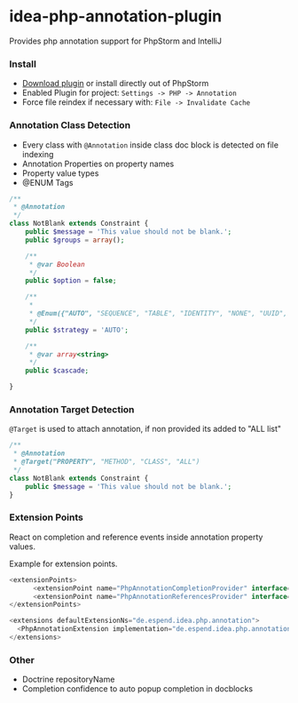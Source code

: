 idea-php-annotation-plugin
==========================

Provides php annotation support for PhpStorm and IntelliJ

### Install
* [Download plugin](http://plugins.jetbrains.com/plugin/7320) or install directly out of PhpStorm
* Enabled Plugin for project: `Settings -> PHP -> Annotation`
* Force file reindex if necessary with: `File -> Invalidate Cache`

### Annotation Class Detection

* Every class with `@Annotation` inside class doc block is detected on file indexing
* Annotation Properties on property names
* Property value types
* @ENUM Tags

```php
/**
 * @Annotation
 */
class NotBlank extends Constraint {
    public $message = 'This value should not be blank.';
    public $groups = array();

    /**
     * @var Boolean
     */
    public $option = false;

    /**
     *
     * @Enum({"AUTO", "SEQUENCE", "TABLE", "IDENTITY", "NONE", "UUID", "CUSTOM"})
     */
    public $strategy = 'AUTO';

    /**
     * @var array<string>
     */
    public $cascade;

}
```

### Annotation Target Detection

`@Target` is used to attach annotation, if non provided its added to "ALL list"

```php
/**
 * @Annotation
 * @Target("PROPERTY", "METHOD", "CLASS", "ALL")
 */
class NotBlank extends Constraint {
    public $message = 'This value should not be blank.';
}
```

### Extension Points

React on completion and reference events inside annotation property values.

Example for extension points.

```java
<extensionPoints>
      <extensionPoint name="PhpAnnotationCompletionProvider" interface="de.espend.idea.php.annotation.PhpAnnotationCompletionProvider"/>
      <extensionPoint name="PhpAnnotationReferencesProvider" interface="de.espend.idea.php.annotation.PhpAnnotationReferencesProvider"/>
</extensionPoints>

<extensions defaultExtensionNs="de.espend.idea.php.annotation">
  <PhpAnnotationExtension implementation="de.espend.idea.php.annotation.extension.PhpAnnotationTypeProvider"/>
</extensions>
```

### Other
* Doctrine repositoryName
* Completion confidence to auto popup completion in docblocks